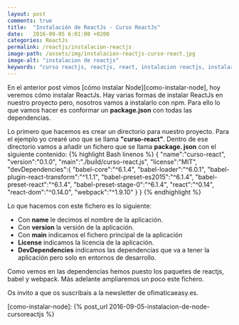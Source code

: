 ```yaml
---
layout: post
comments: true
title:  "Instalación de ReactJs - Curso ReactJs"
date:   2016-09-05 6:01:00 +0200
categories: ReactJs
permalink: /reactjs/instalacion-reactjs
image-path: /assets/img/instalacion-reactjs-curso-react.jpg
image-alt: "instalacion de reactjs"
keywords: "curso reactjs, reactjs, react, instalacion reactjs, instalar reactjs, tutorial react"
---
```

En el anterior post vimos [cómo instalar Node][como-instalar-node], hoy veremos cómo instalar 
ReactJs. Hay varias formas de instalar ReactJs en nuestro proyecto pero, 
nosotros vamos a instalarlo con npm. Para ello lo que vamos hacer es 
conformar un **package.json** con todas las dependencias.

Lo primero que hacemos es crear un directorio para nuestro proyecto. 
Para el ejemplo yo crearé uno que se llama **"curso-react"**. 
Dentro de ese directorio vamos a añadir un fichero que se llama **package.
json** con el siguiente contenido:
{% highlight Bash linenos %}
{
   "name":"curso-react",
   "version":"0.1.0",
   "main":"./build/curso-react.js",
   "license":"MIT",
   "devDependencies":{
      "babel-core":"^6.1.4",
      "babel-loader":"^6.0.1",
      "babel-plugin-react-transform":"^1.1.1",
      "babel-preset-es2015":"^6.1.4",
      "babel-preset-react":"^6.1.4",
      "babel-preset-stage-0":"^6.1.4",
      "react":"^0.14",
      "react-dom":"^0.14.0",
      "webpack":"^1.9.10"
   }
}
{% endhighlight %}

Lo que hacemos con este fichero es lo siguiente:

* Con **name** le decimos el nombre de la aplicación.
* Con **version** la versión de la aplicación.
* Con **main** indicamos el fichero principal de la aplicación
* **License** indicamos la licencia de la aplicación.
* **DevDependencies** indicamos las dependencias que va a tener la aplicación pero solo en entornos de desarrollo.

Como vemos en las dependencias hemos puesto los paquetes de reactjs, babel y webpack.
Más adelante ampliaremos un poco este fichero.

Os invito a que os suscribais a la newsletter de ofimaticaeasy.es.

[como-instalar-node]: {% post_url 2016-09-05-instalacion-de-node-cursoreactjs %}